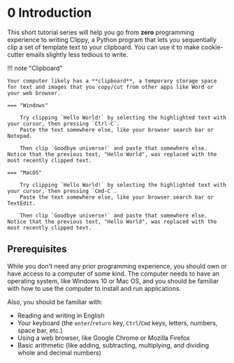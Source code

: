 # 0 Introduction

This short tutorial series will help you go from **zero** programming experience to writing Clippy, a Python program that lets you sequentially clip a set of template text to your clipboard.
You can use it to make cookie-cutter emails slightly less tedious to write.


!!! note "Clipboard"

    Your computer likely has a **clipboard**, a temporary storage space for text and images that you copy/cut from other apps like Word or your web browser.

    === "Windows"

        Try clipping `Hello World!` by selecting the highlighted text with your cursor, then pressing `Ctrl-C`.
        Paste the text somewhere else, like your browser search bar or Notepad.

        Then clip `Goodbye universe!` and paste that somewhere else. Notice that the previous text, "Hello World", was replaced with the most recently clipped text.

    === "MacOS"

        Try clipping `Hello World!` by selecting the highlighted text with your cursor, then pressing `Cmd-C`.
        Paste the text somewhere else, like your browser search bar or TextEdit.

        Then clip `Goodbye universe!` and paste that somewhere else. Notice that the previous text, "Hello World", was replaced with the most recently clipped text.



## Prerequisites

While you don't need any prior programming experience, you should own or have access to a computer of some kind.
The computer needs to have an operating system, like Windows 10 or Mac OS, and you should be familiar with how to use the computer to install and run applications.

Also, you should be familiar with:

* Reading and writing in English
* Your keyboard (the `enter`/`return` key, `Ctrl`/`Cmd` keys, letters, numbers, space bar, etc.)
* Using a web browser, like Google Chrome or Mozilla Firefox
* Basic arithmetic (like adding, subtracting, multiplying, and dividing whole and decimal numbers)
